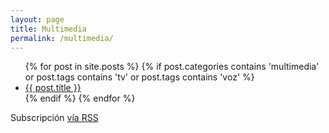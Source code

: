 ```yaml
---
layout: page
title: Multimedia
permalink: /multimedia/
---
```


<div class="home">

  <ul class="posts">
    {% for post in site.posts %}
    {% if post.categories contains 'multimedia' or post.tags contains 'tv' or post.tags contains 'voz' %}
      <li>
<!--        <span class="post-date">{{ post.date | date: "%b %-d, %Y" }}</span>
-->        <a class="post-link" href="{{ post.url | prepend: site.baseurl }}">{{ post.title }}</a>
      </li>
    {% endif %}
    {% endfor %}
  </ul>

  <p class="rss-subscribe">Subscripci&oacute;n <a href="{{ "/feed.xml" | prepend: site.baseurl }}">v&iacute;a RSS</a></p>

</div>
